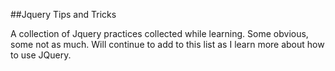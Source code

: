 ##Jquery Tips and Tricks

A collection of Jquery practices collected while learning. Some obvious, some not as much. Will continue to add to this list as I learn more about how to use JQuery. 
